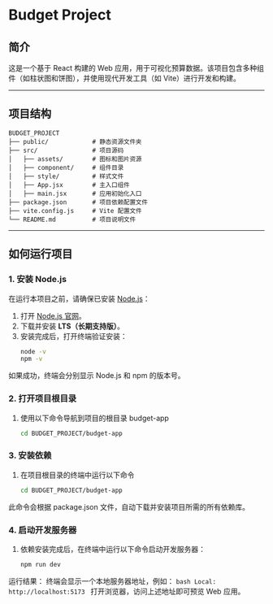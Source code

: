 # Budget Project

## 简介
这是一个基于 React 构建的 Web 应用，用于可视化预算数据。该项目包含多种组件（如柱状图和饼图），并使用现代开发工具（如 Vite）进行开发和构建。

---
## 项目结构

  ```plaintext
  BUDGET_PROJECT
  ├── public/            # 静态资源文件夹
  ├── src/               # 项目源码
  │   ├── assets/        # 图标和图片资源
  │   ├── component/     # 组件目录
  │   ├── style/         # 样式文件
  │   ├── App.jsx        # 主入口组件
  │   ├── main.jsx       # 应用初始化入口
  ├── package.json       # 项目依赖配置文件
  ├── vite.config.js     # Vite 配置文件
  └── README.md          # 项目说明文件
  ```

---
## 如何运行项目

### 1. **安装 Node.js**
在运行本项目之前，请确保已安装 [Node.js](https://nodejs.org)：

1. 打开 [Node.js 官网](https://nodejs.org)。
2. 下载并安装 **LTS（长期支持版）**。
3. 安装完成后，打开终端验证安装：
   ```bash
   node -v
   npm -v
   ```
 如果成功，终端会分别显示 Node.js 和 npm 的版本号。


### 2. **打开项目根目录**
1. 使用以下命令导航到项目的根目录 budget-app
   ```bash
   cd BUDGET_PROJECT/budget-app
    ```
### 3. **安装依赖**
1. 在项目根目录的终端中运行以下命令
   ```bash
   cd BUDGET_PROJECT/budget-app
   ```
 此命令会根据 package.json 文件，自动下载并安装项目所需的所有依赖库。

### 4. **启动开发服务器**
1. 依赖安装完成后，在终端中运行以下命令启动开发服务器：
    ```bash
    npm run dev
    ```
  运行结果：
    终端会显示一个本地服务器地址，例如：
    ```bash
    Local: http://localhost:5173
    ```
  打开浏览器，访问上述地址即可预览 Web 应用。
